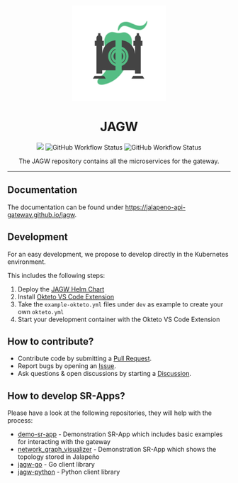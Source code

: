 <p align="center">
	<img src="./docs/static/img/logo.png">
</p>
<h1 align="center">JAGW</h1>
<p align="center">
	<img src="https://img.shields.io/github/v/tag/jalapeno-api-gateway/jagw.svg?label=release&logo=github&style=flat-square">
	<img alt="GitHub Workflow Status" src="https://img.shields.io/github/actions/workflow/status/jalapeno-api-gateway/jagw/build_push.yaml?branch=main&logo=github&style=flat-square">
	<img alt="GitHub Workflow Status" src="https://img.shields.io/github/actions/workflow/status/jalapeno-api-gateway/jagw/deploy_docs.yaml?branch=main&label=docs&logo=github&style=flat-square">
</p>

<p align="center">
The JAGW repository contains all the microservices for the gateway.
</p>

---

## Documentation
The documentation can be found under https://jalapeno-api-gateway.github.io/jagw.

## Development
For an easy development, we propose to develop directly in the Kubernetes environment.
  
This includes the following steps:
1. Deploy the [JAGW Helm Chart](https://github.com/jalapeno-api-gateway/jagw-helm)
2. Install [Okteto VS Code Extension](https://www.okteto.com/blog/remote-kubernetes-development/)
3. Take the `example-okteto.yml` files under `dev` as example to create your own `okteto.yml`
4. Start your development container with the Okteto VS Code Extension

## How to contribute?

- Contribute code by submitting a [Pull Request](https://github.com/jalapeno-api-gateway/jagw/pulls).
- Report bugs by opening an [Issue](https://github.com/jalapeno-api-gateway/jagw/issues).
- Ask questions & open discussions by starting a [Discussion](https://github.com/jalapeno-api-gateway/jagw/discussions).

## How to develop SR-Apps?
Please have a look at the following repositories, they will help with the process:
* [demo-sr-app](https://github.com/jalapeno-api-gateway/demo-sr-app) - Demonstration SR-App which includes basic examples for interacting with the gateway
* [network_graph_visualizer](https://github.com/jalapeno-api-gateway/network_graph_visualizer) - Demonstration SR-App which shows the topology stored in Jalapeño
* [jagw-go](https://github.com/jalapeno-api-gateway/jagw-go) - Go client library
* [jagw-python](https://github.com/jalapeno-api-gateway/jagw-python) - Python client library